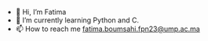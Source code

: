 - 👋 Hi, I’m Fatima
- 🌱 I’m currently learning Python and C.
- 📫 How to reach me fatima.boumsahi.fpn23@ump.ac.ma

<!---
boumsahifatima/boumsahifatima is a ✨ special ✨ repository because its `README.md` (this file) appears on your GitHub profile.
You can click the Preview link to take a look at your changes.
--->
